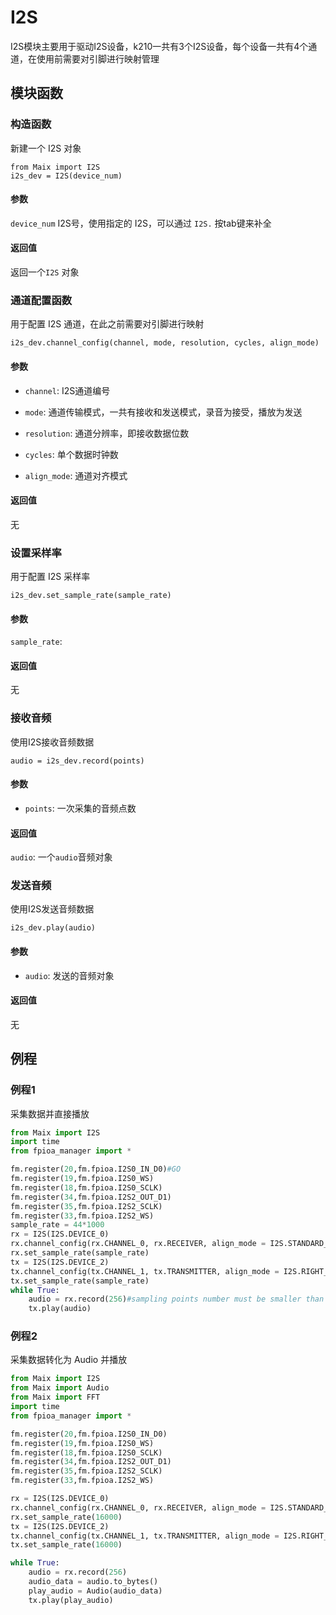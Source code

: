 I2S
==================
I2S模块主要用于驱动I2S设备，k210一共有3个I2S设备，每个设备一共有4个通道，在使用前需要对引脚进行映射管理

## 模块函数

### 构造函数

新建一个 I2S 对象

```
from Maix import I2S
i2s_dev = I2S(device_num)
```

#### 参数

`device_num` I2S号，使用指定的 I2S，可以通过 `I2S.` 按tab键来补全

#### 返回值

返回一个`I2S` 对象

### 通道配置函数

用于配置 I2S 通道，在此之前需要对引脚进行映射

```
i2s_dev.channel_config(channel, mode, resolution, cycles, align_mode)
```
#### 参数

* `channel`:    I2S通道编号

* `mode`:       通道传输模式，一共有接收和发送模式，录音为接受，播放为发送

* `resolution`: 通道分辨率，即接收数据位数

* `cycles`:     单个数据时钟数

* `align_mode`: 通道对齐模式

#### 返回值

无

### 设置采样率

用于配置 I2S 采样率

```
i2s_dev.set_sample_rate(sample_rate)
```
#### 参数

`sample_rate`: 

#### 返回值

无

### 接收音频

使用I2S接收音频数据

```
audio = i2s_dev.record(points)
```
#### 参数

* `points`: 一次采集的音频点数

#### 返回值

`audio`: 一个`audio`音频对象

### 发送音频

使用I2S发送音频数据

```
i2s_dev.play(audio)
```
#### 参数

* `audio`: 发送的音频对象

#### 返回值
无

## 例程

### 例程1

采集数据并直接播放

```python
from Maix import I2S
import time
from fpioa_manager import *

fm.register(20,fm.fpioa.I2S0_IN_D0)#GO
fm.register(19,fm.fpioa.I2S0_WS)
fm.register(18,fm.fpioa.I2S0_SCLK)
fm.register(34,fm.fpioa.I2S2_OUT_D1)
fm.register(35,fm.fpioa.I2S2_SCLK)
fm.register(33,fm.fpioa.I2S2_WS)
sample_rate = 44*1000
rx = I2S(I2S.DEVICE_0)
rx.channel_config(rx.CHANNEL_0, rx.RECEIVER, align_mode = I2S.STANDARD_MODE)
rx.set_sample_rate(sample_rate)
tx = I2S(I2S.DEVICE_2)
tx.channel_config(tx.CHANNEL_1, tx.TRANSMITTER, align_mode = I2S.RIGHT_JUSTIFYING_MODE)
tx.set_sample_rate(sample_rate)
while True:
    audio = rx.record(256)#sampling points number must be smaller than 256
    tx.play(audio)
```

### 例程2

采集数据转化为 Audio 并播放

```python
from Maix import I2S
from Maix import Audio
from Maix import FFT
import time
from fpioa_manager import *

fm.register(20,fm.fpioa.I2S0_IN_D0)
fm.register(19,fm.fpioa.I2S0_WS)
fm.register(18,fm.fpioa.I2S0_SCLK)
fm.register(34,fm.fpioa.I2S2_OUT_D1)
fm.register(35,fm.fpioa.I2S2_SCLK)
fm.register(33,fm.fpioa.I2S2_WS)

rx = I2S(I2S.DEVICE_0)
rx.channel_config(rx.CHANNEL_0, rx.RECEIVER, align_mode = I2S.STANDARD_MODE)
rx.set_sample_rate(16000)
tx = I2S(I2S.DEVICE_2)
tx.channel_config(tx.CHANNEL_1, tx.TRANSMITTER, align_mode = I2S.RIGHT_JUSTIFYING_MODE)
tx.set_sample_rate(16000)

while True:
    audio = rx.record(256)
    audio_data = audio.to_bytes()
    play_audio = Audio(audio_data)
    tx.play(play_audio)
```